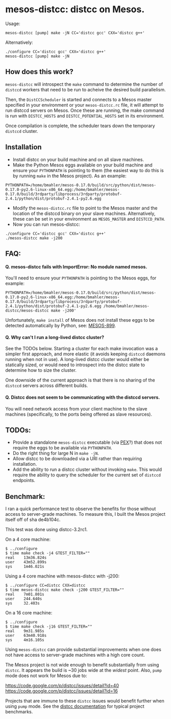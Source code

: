 mesos-distcc: distcc on Mesos.
==============================

Usage:

```
mesos-distcc [pump] make -jN CC='distcc gcc' CXX='distcc g++'
```

Alternatively:

```
./configure CC='distcc gcc' CXX='distcc g++'
mesos-distcc [pump] make -jN
```

How does this work?
-------------------
`mesos-distcc` will introspect the `make` command to determine the number of `distccd` workers that need to be run to acheive the desired build parallelism.

Then, the `DistCCScheduler` is started and connects to a Mesos master specified in your environment or your `mesos-distcc.rc` file, it will attempt to run distccd servers on Mesos. Once these are running, the make command is run with `DISTCC_HOSTS` and `DISTCC_POTENTIAL_HOSTS` set in its environment.

Once compilation is complete, the scheduler tears down the temporary `distccd` cluster.

Installation
------------
* Install distcc on your build machine and on all slave machines.
* Make the Python Mesos eggs available on your build machine and ensure your `PYTHONPATH` is pointing to them (the easiest way to do this is by running `make` in the Mesos project). As an example:

```
PYTHONPATH=/home/bmahler/mesos-0.17.0/build/src/python/dist/mesos-0.17.0-py2.6-linux-x86_64.egg:/home/bmahler/mesos-0.17.0/build/3rdparty/libprocess/3rdparty/protobuf-2.4.1/python/dist/protobuf-2.4.1-py2.6.egg
```

* Modify the `mesos-distcc.rc` file to point to the Mesos master and the location of the distccd binary on your slave machines. Alternatively, these can be set in your environment as `MESOS_MASTER` and `DISTCCD_PATH`.
* Now you can run mesos-distcc:

```
./configure CC='distcc gcc' CXX='distcc g++'
./mesos-distcc make -j200
```


FAQ:
----
#### Q. mesos-distcc fails with ImportError: No module named mesos.

You'll need to ensure your `PYTHONPATH` is pointing to the Mesos eggs, for example:

```
PYTHONPATH=/home/bmahler/mesos-0.17.0/build/src/python/dist/mesos-0.17.0-py2.6-linux-x86_64.egg:/home/bmahler/mesos-0.17.0/build/3rdparty/libprocess/3rdparty/protobuf-2.4.1/python/dist/protobuf-2.4.1-py2.6.egg /home/bmahler/mesos-distcc/mesos-distcc make -j200'
```

Unfortunately, `make install` of Mesos does not install these eggs to be detected automatically by Python, see: [MESOS-899](https://issues.apache.org/jira/browse/MESOS-899).

#### Q. Why can't I run a long-lived distcc cluster?

See the TODOs below. Starting a cluster for each make invocation was a simpler first approach, and more elastic (it avoids keeping `distccd` daemons running when not in use). A long-lived distcc cluster would either be statically sized, or would need to introspect into the distcc state to determine how to size the cluster.

One downside of the current approach is that there is no sharing of the `distccd` servers across different builds.

#### Q. Distcc does not seem to be communicating with the distccd servers.
You will need network access from your client machine to the slave machines (specifically, to the ports being offered as slave resources).

TODOs:
------
* Provide a standalone `mesos-distcc` executable (via [PEX](https://gist.github.com/wickman/2371638)?) that does not require the eggs to be available via `PYTHONPATH`.
* Do the right thing for large N in `make -jN`.
* Allow distcc to be downloaded via a URI rather than requiring installation.
* Add the ability to run a distcc cluster without invoking `make`. This would require the ability to query the scheduler for the current set of `distccd` endpoints.

Benchmark:
----------
I ran a quick performance test to observe the benefits for those
without access to server-grade machines. To measure this, I built
the Mesos project itself off of sha de4b104c.

This test was done using distcc-3.2rc1.

On a 4 core machine:

```
$ ../configure
$ time make check -j4 GTEST_FILTER=""
real	13m36.824s
user	43m52.899s
sys		1m46.021s
```

Using a 4 core machine with mesos-distcc with -j200:

```
$ ../configure CC=distcc CXX=distcc
$ time mesos-distcc make check -j200 GTEST_FILTER=""
real	7m01.801s
user	244.640s
sys		32.403s
```

On a 16 core machine:

```
$ ../configure
$ time make check -j16 GTEST_FILTER=""
real	9m31.985s
user	63m40.918s
sys		4m16.105s
```

Using `mesos-distcc` can provide substantial improvements when one
does not have access to server-grade machines with a high core count.

The Mesos project is not wide enough to benefit substantially from
using `distcc`. It appears the build is ~30 jobs wide at the _widest_
point. Also, `pump` mode does not work for Mesos due to:

https://code.google.com/p/distcc/issues/detail?id=40
https://code.google.com/p/distcc/issues/detail?id=16

Projects that are immune to these `distcc` issues would benefit further
when using `pump` mode. See the [distcc documentation](http://distcc.googlecode.com/svn/trunk/doc/web/benchmark.html) for typical project benchmarks.
